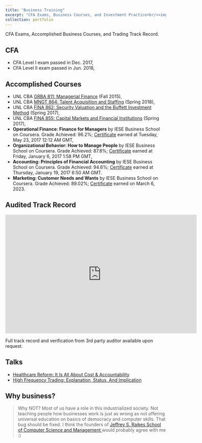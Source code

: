 ```yaml
---
title: "Business Training"
excerpt: "CFA Exams, Business Courses, and Investment Practice<br/><img src='https://cse.unl.edu/~zhzhao/images/books-1.jpg'>"
collection: portfolio
---
```

CFA Exams, Accomplished Business Courses, and Trading Track Record.

## CFA
* CFA Level I exam passed in Dec. 2017,
* CFA Level II exam passed in Jun. 2018,

## Accomplished Courses

* UNL CBA [GRBA 811: Managerial Finance](https://bulletin.unl.edu/courses/GRBA/811) (Fall 2015),
* UNL CBA [MNGT 864: Talent Acquisition and Staffing](https://bulletin.unl.edu/courses/MNGT/864) (Spring 2018),
* UNL CBA [FINA 862: Security Valuation and the Buffett Investment Method](https://bulletin.unl.edu/courses/FINA/862) (Spring 2017),
* UNL CBA [FINA 855: Capital Markets and Financial Institutions](https://bulletin.unl.edu/courses/FINA/855) (Spring 2017),
* __Operational Finance: Finance for Managers__ by IESE Business School on Coursera. Grade Achieved: 96.2%; [Certificate](https://www.coursera.org/account/accomplishments/records/RPR64324CLQX) earned at Tuesday, May 23, 2017 12:12 AM GMT,
* __Organizational Behavior: How to Manage People__ by IESE Business School on Coursera. Grade Achieved: 87.8%; [Certificate](https://www.coursera.org/account/accomplishments/records/AX5VG8P9BF5U) earned at Friday, January 6, 2017 1:58 PM GMT, 
* __Accounting: Principles of Financial Accounting__ by IESE Business School on Coursera. Grade Achieved: 94.6%; [Certificate](https://www.coursera.org/account/accomplishments/records/Q4UJE35PQEZ3) earned at Thursday, January 19, 2017 6:50 AM GMT.
* __Marketing: Customer Needs and Wants__ by IESE Business School on Coursera. Grade Achieved: 89.02%; [Certificate](https://coursera.org/share/e576c913456df196fcb13b2c40edf73b) earned on March 6, 2023. 

## Audited Track Record <a name="trackrecord"></a>

<iframe width="600" height="371" seamless frameborder="0" scrolling="no" src="https://docs.google.com/spreadsheets/d/e/2PACX-1vSXqd0OC7stiquegoWzvteIgUdHwJrA9N3_Tw0dExeWOzH61jOdXnOwgBjIt8sP_Bhh4I98geRMqbuZ/pubchart?oid=1051024560&amp;format=interactive"></iframe>

Full track record and verification from 3rd party auditor available upon request.

## Talks
* [Healthcare Reform: It Is All About Cost & Accountability]({{site.baseurl}}/talks/2018-11-15-life-insurance.html)
* [High Frequency Trading: Explanation, Status, And Implication]({{site.baseurl}}/talks/2017-05-07-capital-markets-final.html)

## Why business?

>Why NOT? Most of us have a role in this industrialized society. Not teaching people how businesses work is just as wrong as not offering universal education on basics of democracy and computer skills. That bug should be fixed. I think the founders of [Jeffrey S. Raikes School of Computer Science and Management ](https://raikes.unl.edu/) would probably agree with me :) 


